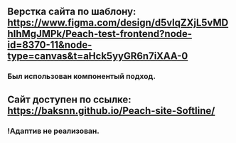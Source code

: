 ## Верстка сайта по шаблону: https://www.figma.com/design/d5vlqZXjL5vMDhIhMgJMPk/Peach-test-frontend?node-id=8370-11&node-type=canvas&t=aHck5yyGR6n7iXAA-0
### Был использован компонентый подход.
## Сайт доступен по ссылке: https://baksnn.github.io/Peach-site-Softline/
### !Адаптив не реализован.
